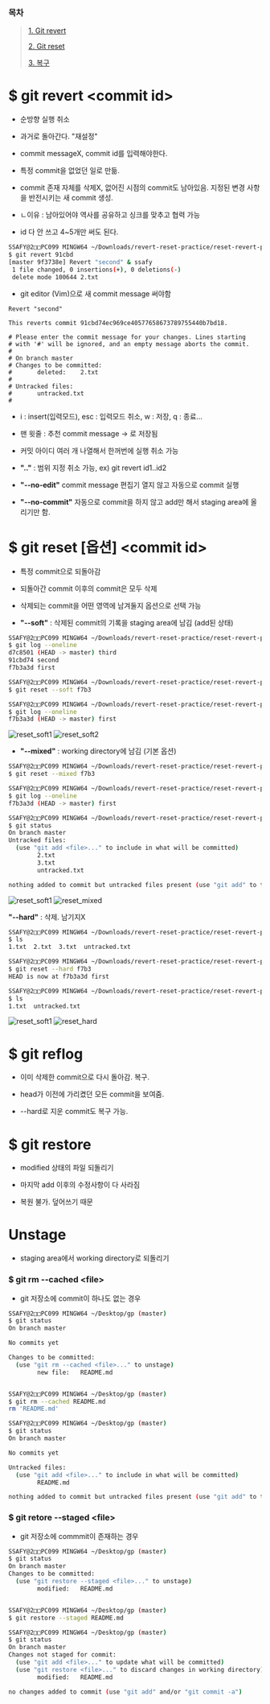 ### 목차

> [1. Git revert](#-git-revert-commit-id)
> 
> [2. Git reset](#-git-reset-옵션-commit-id)
> 
> [3. 복구](#-git-reflog)

# $ git revert \<commit id>

- 순방향 실행 취소

- 과거로 돌아간다. "재설정"

- commit messageX, commit id를 입력해야한다.

- 특정 commit을 없었던 일로 만듦.

- commit 존재 자체를 삭제X, 없어진 시점의 commit도 남아있음. 지정된 변경 사항을 반전시키는 새 commit 생성.

- ㄴ이유 : 남아있어야 역사를 공유하고 싱크를 맞추고 협력 가능

- id 다 안 쓰고 4~5개만 써도 된다.

```bash
SSAFY@2□□PC099 MINGW64 ~/Downloads/revert-reset-practice/reset-revert-practice/revert (master)
$ git revert 91cbd
[master 9f3738e] Revert "second" & ssafy        
 1 file changed, 0 insertions(+), 0 deletions(-)
 delete mode 100644 2.txt
```

- git editor (Vim)으로 새 commit message 써야함

```vim
Revert "second"

This reverts commit 91cbd74ec969ce40577658673789755440b7bd18.

# Please enter the commit message for your changes. Lines starting
# with '#' will be ignored, and an empty message aborts the commit.
#
# On branch master
# Changes to be committed:
#       deleted:    2.txt
#
# Untracked files:
#       untracked.txt
#
```

- i : insert(입력모드), esc : 입력모드 취소, w : 저장, q : 종료...

- 맨 윗줄 : 추천 commit message -> 로 저장됨

- 커밋 아이디 여러 개 나열해서 한꺼번에 실행 취소 가능

- **".."** : 범위 지정 취소 가능, ex) git revert id1..id2

- **"--no-edit"** commit message 편집기 열지 않고 자동으로 commit 실행

- **"--no-commit"** 자동으로 commit을 하지 않고 add만 해서 staging area에 올리기만 함.

# $ git reset [옵션] \<commit id>

- 특정 commit으로 되돌아감

- 되돌아간 commit 이후의 commit은 모두  삭제

- 삭제되는 commit을 어떤 영역에 남겨둘지 옵션으로 선택 가능

- **"--soft"** : 삭제된 commit의 기록을 staging area에 남김 (add된 상태)

```bash
SSAFY@2□□PC099 MINGW64 ~/Downloads/revert-reset-practice/reset-revert-practice/reset/soft (master)
$ git log --oneline
d7c8501 (HEAD -> master) third
91cbd74 second
f7b3a3d first

SSAFY@2□□PC099 MINGW64 ~/Downloads/revert-reset-practice/reset-revert-practice/reset/soft (master)
$ git reset --soft f7b3

SSAFY@2□□PC099 MINGW64 ~/Downloads/revert-reset-practice/reset-revert-practice/reset/soft (master)
$ git log --oneline
f7b3a3d (HEAD -> master) first
```

![reset_soft1](images/git_reset_soft1.PNG) ![reset_soft2](images/git_reset_soft2.PNG)

- **"--mixed"** : working directory에 남김 (기본 옵션)

```bash
SSAFY@2□□PC099 MINGW64 ~/Downloads/revert-reset-practice/reset-revert-practice/reset/mixed (master)
$ git reset --mixed f7b3

SSAFY@2□□PC099 MINGW64 ~/Downloads/revert-reset-practice/reset-revert-practice/reset/mixed (master)
$ git log --oneline
f7b3a3d (HEAD -> master) first

SSAFY@2□□PC099 MINGW64 ~/Downloads/revert-reset-practice/reset-revert-practice/reset/mixed (master)
$ git status
On branch master
Untracked files:
  (use "git add <file>..." to include in what will be committed)
        2.txt
        3.txt
        untracked.txt

nothing added to commit but untracked files present (use "git add" to track)
```

![reset_soft1](images/git_reset_soft1.PNG) ![reset_mixed](images/git_reset_mixed.PNG)

**"--hard"** : 삭제. 남기지X

```bash
SSAFY@2□□PC099 MINGW64 ~/Downloads/revert-reset-practice/reset-revert-practice/reset/hard (master)
$ ls
1.txt  2.txt  3.txt  untracked.txt

SSAFY@2□□PC099 MINGW64 ~/Downloads/revert-reset-practice/reset-revert-practice/reset/hard (master)
$ git reset --hard f7b3
HEAD is now at f7b3a3d first

SSAFY@2□□PC099 MINGW64 ~/Downloads/revert-reset-practice/reset-revert-practice/reset/hard (master)
$ ls
1.txt  untracked.txt
```

![reset_soft1](images/git_reset_soft1.PNG) ![reset_hard](images/git_reset_hard.PNG)

# $ git reflog

- 이미 삭제한 commit으로 다시 돌아감. 복구.

- head가 이전에 가리켰던 모든 commit을 보여줌.

- --hard로 지운 commit도 복구 가능.

# $ git restore

- modified 상태의 파일 되돌리기

- 마지막 add 이후의 수정사항이 다 사라짐

- 복원 불가. 덮어쓰기 때문

# Unstage

- staging area에서 working directory로 되돌리기

### $ git rm --cached \<file>

- git 저장소에 commit이 하나도 없는 경우

```bash
SSAFY@2□□PC099 MINGW64 ~/Desktop/gp (master)
$ git status
On branch master

No commits yet

Changes to be committed:
  (use "git rm --cached <file>..." to unstage)
        new file:   README.md


SSAFY@2□□PC099 MINGW64 ~/Desktop/gp (master)
$ git rm --cached README.md 
rm 'README.md'

SSAFY@2□□PC099 MINGW64 ~/Desktop/gp (master)
$ git status
On branch master

No commits yet

Untracked files:
  (use "git add <file>..." to include in what will be committed)
        README.md

nothing added to commit but untracked files present (use "git add" to track)
```

### $ git retore --staged \<file>

- git 저장소에 commmit이 존재하는 경우

```bash
SSAFY@2□□PC099 MINGW64 ~/Desktop/gp (master)
$ git status
On branch master
Changes to be committed:
  (use "git restore --staged <file>..." to unstage)
        modified:   README.md


SSAFY@2□□PC099 MINGW64 ~/Desktop/gp (master)
$ git restore --staged README.md 

SSAFY@2□□PC099 MINGW64 ~/Desktop/gp (master)
$ git status
On branch master
Changes not staged for commit:
  (use "git add <file>..." to update what will be committed)
  (use "git restore <file>..." to discard changes in working directory)
        modified:   README.md

no changes added to commit (use "git add" and/or "git commit -a")
```
